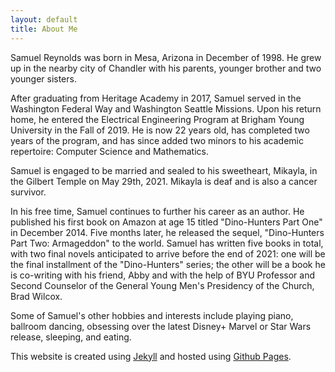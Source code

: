 ```yaml
---
layout: default
title: About Me
---
```




Samuel Reynolds was born in Mesa, Arizona in December of 1998. He grew up in the nearby city of Chandler with his parents, younger brother and two younger sisters.      

After graduating from Heritage Academy in 2017, Samuel served in the Washington Federal Way and Washington Seattle Missions. Upon his return home, he entered the Electrical Engineering Program at Brigham Young University in the Fall of 2019. He is now 22 years old, has completed two years of the program, and has since added two minors to his academic repertoire: Computer Science and Mathematics.

Samuel is engaged to be married and sealed to his sweetheart, Mikayla, in the Gilbert Temple on May 29th, 2021. Mikayla is deaf and is also a cancer survivor.

In his free time, Samuel continues to further his career as an author. He published his first book on Amazon at age 15 titled "Dino-Hunters Part One" in December 2014. Five months later, he released the sequel, "Dino-Hunters Part Two: Armageddon" to the world. Samuel has written five books in total, with two final novels anticipated to arrive before the end of 2021: one will be the final installment of the "Dino-Hunters" series; the other will be a book he is co-writing with his friend, Abby and with the help of BYU Professor and Second Counselor of the General Young Men's Presidency of the Church, Brad Wilcox.

Some of Samuel's other hobbies and interests include playing piano, ballroom dancing, obsessing over the latest Disney+ Marvel or Star Wars release, sleeping, and eating. 






This website is created using [Jekyll](https://jekyllrb.com/) and hosted using [Github Pages](https://pages.github.com/).